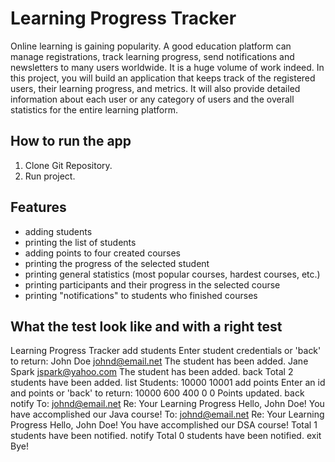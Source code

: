 # Learning Progress Tracker 
Online learning is gaining popularity. A good education platform can manage registrations, track learning progress, send notifications and newsletters to many users worldwide. It is a huge volume of work indeed. In this project, you will build an application that keeps track of the registered users, their learning progress, and metrics. It will also provide detailed information about each user or any category of users and the overall statistics for the entire learning platform.

## How to run the app
1. Clone Git Repository.
2. Run project.

## Features
- adding students
- printing the list of students
- adding points to four created courses
- printing the progress of the selected student
- printing general statistics (most popular courses, hardest courses, etc.)
- printing participants and their progress in the selected course
- printing "notifications" to students who finished courses

## What the test look like and with a right test
Learning Progress Tracker
    add students
Enter student credentials or 'back' to return:
    John Doe johnd@email.net
The student has been added.
    Jane Spark jspark@yahoo.com
The student has been added.
    back
Total 2 students have been added.
    list
Students:
10000
10001
    add points
Enter an id and points or 'back' to return:
    10000 600 400 0 0
Points updated.
    back
    notify
To: johnd@email.net
Re: Your Learning Progress
Hello, John Doe! You have accomplished our Java course!
To: johnd@email.net
Re: Your Learning Progress
Hello, John Doe! You have accomplished our DSA course!
Total 1 students have been notified.
    notify
Total 0 students have been notified.
     exit
Bye!


